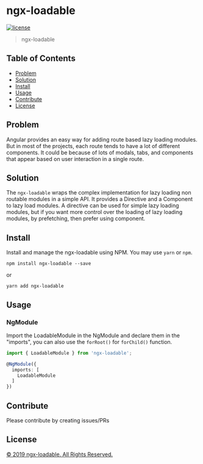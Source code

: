 # ngx-loadable

[![license](https://img.shields.io/github/license/mohammedzamakhan/ngx-loadable.svg)](https://github.com/mohammedzamakhan/ngx-loadable/blob/master/LICENSE)

> ngx-loadable

## Table of Contents
- [Problem](#problem)
- [Solution](#solution)
- [Install](#install)
- [Usage](#usage)
- [Contribute](#contribute)
- [License](#license)

## Problem

Angular provides an easy way for adding route based lazy loading modules. But in most of the projects, each route tends to have a lot of different components. It could be because of lots of modals, tabs, and components that appear based on user interaction in a single route.

## Solution

The `ngx-loadable` wraps the complex implementation for lazy loading non routable modules in a simple API. It provides a Directive and a Component to lazy load modules. A directive can be used for simple lazy loading modules, but if you want more control over the loading of lazy loading modules, by prefetching, then prefer using component.

## Install

Install and manage the ngx-loadable using NPM. You may use `yarn` or `npm`.

`npm install ngx-loadable --save`

or

`yarn add ngx-loadable`

## Usage

### NgModule
Import the LoadableModule in the NgModule and declare them in the "imports", you can also use the `forRoot()` for `forChild()` function.

``` ts
import { LoadableModule } from 'ngx-loadable';

@NgModule({
  imports: [
    LoadableModule
  ]
})
```

## Contribute

Please contribute by creating issues/PRs

## License

[© 2019 ngx-loadable. All Rights Reserved.](../LICENSE)
